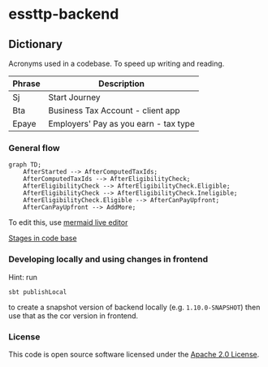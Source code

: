 
# essttp-backend


## Dictionary
Acronyms used in a codebase. To speed up writing and reading. 

| Phrase | Description|
|--------| ------- |
| Sj     | Start Journey |
| Bta    | Business Tax Account - client app|
| Epaye  | Employers' Pay as you earn - tax type|


### General flow
```mermaid
graph TD;
    AfterStarted --> AfterComputedTaxIds;
    AfterComputedTaxIds --> AfterEligibilityCheck;
    AfterEligibilityCheck --> AfterEligibilityCheck.Eligible;
    AfterEligibilityCheck --> AfterEligibilityCheck.Ineligible;
    AfterEligibilityCheck.Eligible --> AfterCanPayUpfront;
    AfterCanPayUpfront --> AddMore;
```
To edit this, use [mermaid live editor](https://mermaid.live/)

[Stages in code base](https://github.com/hmrc/essttp-backend/blob/main/cor-journey/src/main/scala/essttp/journey/model/Stage.scala)

### Developing locally and using changes in frontend
Hint: run 
```
sbt publishLocal
``` 
to create a snapshot version of backend locally (e.g. `1.10.0-SNAPSHOT`) then use that as the cor version in frontend.

### License

This code is open source software licensed under the [Apache 2.0 License]("http://www.apache.org/licenses/LICENSE-2.0.html").